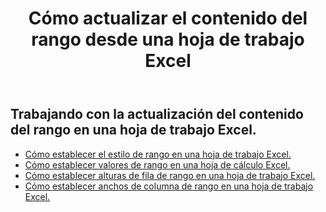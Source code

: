 ﻿---
title: Cómo actualizar el contenido del rango desde una hoja de trabajo Excel
second_title: Aspose.Cells Cloud Documen
linktitle: Actualizar
type: docs
url: /es/ranges/update/
keywords: How to update range content from an Excel worksheet
description: Aspose.Cells Cloud REST API admite la actualización del contenido del rango desde una hoja de trabajo Excel. SDK admite tipos de lenguajes de desarrollo. Incluyen Android, C#, Go, Java, NodeJS, Perl, PHP, Python, Ruby y Swift
weight: 20
---
## Trabajando con la actualización del contenido del rango en una hoja de trabajo Excel.


- [Cómo establecer el estilo de rango en una hoja de trabajo Excel.](/cells/es/ranges/update/style/) 
- [Cómo establecer valores de rango en una hoja de cálculo Excel.](/cells/es/ranges/update/values/) 
- [Cómo establecer alturas de fila de rango en una hoja de trabajo Excel.](/cells/es/ranges/update/row-height/) 
- [Cómo establecer anchos de columna de rango en una hoja de trabajo Excel.](/cells/es/ranges/update/column-width/) 
